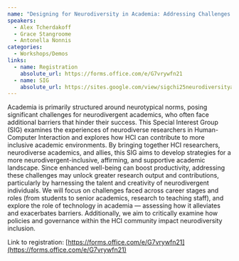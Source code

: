 ```yaml
---
name: "Designing for Neurodiversity in Academia: Addressing Challenges and Opportunities in Human-Computer Interaction"
speakers:
  - Alex Tcherdakoff
  - Grace Stangroome
  - Antonella Nonnis
categories:
  - Workshops/Demos
links:
  - name: Registration
    absolute_url: https://forms.office.com/e/G7vrywfn21
  - name: SIG
    absolute_url: https://sites.google.com/view/sigchi25neurodiversityacademia/home?authuser=0
---
```


Academia is primarily structured around neurotypical norms, posing significant challenges for neurodivergent academics, 
who often face additional barriers that hinder their success. This Special Interest Group (SIG) examines the experiences 
of neurodiverse researchers in Human-Computer Interaction and explores how HCI can contribute to more inclusive academic 
environments. By bringing together HCI researchers, neurodiverse academics, and allies, this SIG aims to develop strategies 
for a more neurodivergent-inclusive, affirming, and supportive academic landscape. Since enhanced well-being can boost productivity, 
addressing these challenges may unlock greater research output and contributions, particularly by harnessing the talent and creativity 
of neurodivergent individuals. We will focus on challenges faced across career stages and roles (from students to senior academics, 
research to teaching staff), and explore the role of technology in academia — assessing how it alleviates and exacerbates barriers. 
Additionally, we aim to critically examine how policies and governance within the HCI community impact neurodiversity inclusion.

Link to registration: [https://forms.office.com/e/G7vrywfn21](https://forms.office.com/e/G7vrywfn21)
